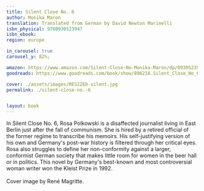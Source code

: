 ```yaml
---
title: Silent Close No. 6
author: Monika Maron
translation: Translated from German by David Newton Marinelli
isbn_physical: 9780930523947
isbn_ebook: 
region: europe

in_carousel: true
carousel_y: 82%;

amazon: https://www.amazon.com/Silent-Close-No-Monika-Maron/dp/0930523946/ref=sr_1_1?keywords=monika+maron+silent+Close+No.+6&qid=1573244995&sr=8-1
goodreads: https://www.goodreads.com/book/show/896218.Silent_Close_No_6

cover: ./assets/images/RESIZED-silent.jpg
permalink: ./silent-close-no.-6


layout: book
---
```

In Silent Close No. 6, Rosa Polkowski is a disaffected journalist living in East Berlin just after the fall of communism. She is hired by a retired official of the former regime to transcribe his memoirs. His self-justifying version of his own and Germany's post-war history is filtered through her critical eyes. Rosa also struggles to define her non-conformity against a larger, conformist German society that makes little room for women in the beer hall or in politics. This novel by Germany's best-known and most controversial woman writer won the Kleist Prize in 1992.
<br><br>
Cover image by René Magritte.
